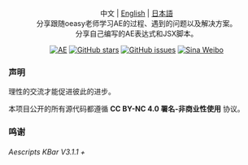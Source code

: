 <p align="center">
  <br>中文 | <a href="README_en.md">English</a> | <a href="README_ja.md">日本語</a>
  <br>分享跟随oeasy老师学习AE的过程、遇到的问题以及解决方案。<br>分享自己编写的AE表达式和JSX脚本。
</p>

<p align="center">
  <a href="https://raw.githubusercontent.com/521xueweihan/img_logo/master/logo/weixin.png"><img src="https://img.shields.io/badge/Talk-%E5%BE%AE%E4%BF%A1%E7%BE%A4-brightgreen.svg?style=popout-square" alt="AE"></a>
  <a href="https://github.com/521xueweihan/HelloGitHub/stargazers"><img src="https://img.shields.io/github/stars/521xueweihan/HelloGitHub.svg?style=popout-square" alt="GitHub stars"></a>
  <a href="https://github.com/521xueweihan/HelloGitHub/issues"><img src="https://img.shields.io/github/issues/521xueweihan/HelloGitHub.svg?style=popout-square" alt="GitHub issues"></a>
    <a href="https://weibo.com/hellogithub"><img src="https://img.shields.io/badge/%E6%96%B0%E6%B5%AA-Weibo-red.svg?style=popout-square" alt="Sina Weibo"></a>
</p>

### 声明

理性的交流才能促进彼此的进步。

本项目公开的所有源代码都遵循 **CC BY-NC 4.0 署名-非商业性使用** 协议。

### 鸣谢

######  Aescripts KBar V3.1.1 +

